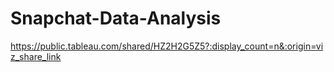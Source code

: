 # Snapchat-Data-Analysis
https://public.tableau.com/shared/HZ2H2G5Z5?:display_count=n&:origin=viz_share_link
